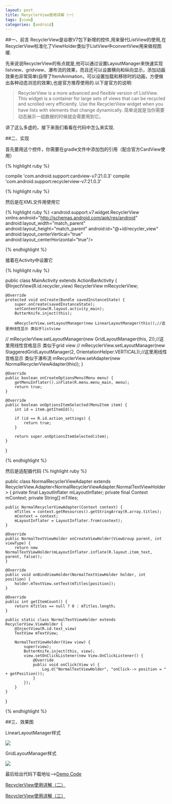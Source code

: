 ```yaml
---
layout: post
title: RecyclerView使用详解（一）
tags: [view]
categories: [android]
---
```

##一、前言
RecyclerView是谷歌V7包下新增的控件,用来替代ListView的使用,在RecyclerView标准化了ViewHolder类似于ListView中convertView用来做视图缓.

先来说说RecyclerView的有点就是,他可以通过设置LayoutManager来快速实现listview、gridview、瀑布流的效果，而且还可以设置横向和纵向显示，添加动画效果也非常简单(自带了ItemAnimation，可以设置加载和移除时的动画，方便做出各种动态浏览的效果),也是官方推荐使用的.以下是官方的说明:

>RecyclerView is a more advanced and flexible version of ListView. This widget is a container for large sets of views that can be recycled and scrolled very efficiently. Use the RecyclerView widget when you have lists with elements that change dynamically.
>简单说就是当你需要动态展示一组数据的时候就会需要用到它。

讲了这么多虚的，接下来我们看看在代码中怎么来实现.

##二、实现

首先要用这个控件，你需要在gradle文件中添加包的引用（配合官方CardView使用）

{% highlight ruby %}

compile 'com.android.support:cardview-v7:21.0.3'
compile 'com.android.support:recyclerview-v7:21.0.3'

{% highlight ruby %}

然后是在XML文件用使用它

{% highlight ruby %}
<android.support.v7.widget.RecyclerView
    xmlns:android="http://schemas.android.com/apk/res/android"
    android:layout_width="match_parent"
    android:layout_height="match_parent"
    android:id="@+id/recycler_view"
    android:layout_centerVertical="true"
    android:layout_centerHorizontal="true"/>
    
{% endhighlight %}

接着在Activity中设置它

{% highlight ruby %}

public class MainActivity extends ActionBarActivity {
    @InjectView(R.id.recycler_view)
    RecyclerView mRecyclerView;

    @Override
    protected void onCreate(Bundle savedInstanceState) {
        super.onCreate(savedInstanceState);
        setContentView(R.layout.activity_main);
        ButterKnife.inject(this);

        mRecyclerView.setLayoutManager(new LinearLayoutManager(this));//这里用线性显示 类似于listview
//        mRecyclerView.setLayoutManager(new GridLayoutManager(this, 2));//这里用线性宫格显示 类似于grid view
//        mRecyclerView.setLayoutManager(new StaggeredGridLayoutManager(2, OrientationHelper.VERTICAL));//这里用线性宫格显示 类似于瀑布流
        mRecyclerView.setAdapter(new NormalRecyclerViewAdapter(this));
    }

    @Override
    public boolean onCreateOptionsMenu(Menu menu) {
        getMenuInflater().inflate(R.menu.menu_main, menu);
        return true;
    }

    @Override
    public boolean onOptionsItemSelected(MenuItem item) {
        int id = item.getItemId();

        if (id == R.id.action_settings) {
            return true;
        }

        return super.onOptionsItemSelected(item);
    }
}

{% endhighlight %}

然后是适配器代码
{% highlight ruby %}

public class NormalRecyclerViewAdapter extends RecyclerView.Adapter<NormalRecyclerViewAdapter.NormalTextViewHolder> {
    private final LayoutInflater mLayoutInflater;
    private final Context mContext;
    private String[] mTitles;

    public NormalRecyclerViewAdapter(Context context) {
        mTitles = context.getResources().getStringArray(R.array.titles);
        mContext = context;
        mLayoutInflater = LayoutInflater.from(context);
    }

    @Override
    public NormalTextViewHolder onCreateViewHolder(ViewGroup parent, int viewType) {
        return new NormalTextViewHolder(mLayoutInflater.inflate(R.layout.item_text, parent, false));
    }

    @Override
    public void onBindViewHolder(NormalTextViewHolder holder, int position) {
        holder.mTextView.setText(mTitles[position]);
    }

    @Override
    public int getItemCount() {
        return mTitles == null ? 0 : mTitles.length;
    }

    public static class NormalTextViewHolder extends RecyclerView.ViewHolder {
        @InjectView(R.id.text_view)
        TextView mTextView;

        NormalTextViewHolder(View view) {
            super(view);
            ButterKnife.inject(this, view);
            view.setOnClickListener(new View.OnClickListener() {
                @Override
                public void onClick(View v) {
                    Log.d("NormalTextViewHolder", "onClick--> position = " + getPosition());
                }
            });
        }
    }
}

{% endhighlight %}

##三、效果图


LinearLayoutManager样式

![](https://raw.githubusercontent.com/Frank-Zhu/AndroidRecyclerViewDemo/master/art/normal_2.png)

GridLayoutManager样式

![](https://raw.githubusercontent.com/Frank-Zhu/AndroidRecyclerViewDemo/master/art/normal_1.png)


最后给出代码下载地址-->[Demo Code](https://github.com/Frank-Zhu/AndroidRecyclerViewDemo)

[RecyclerView使用详解（二）](http://frank-zhu.github.io/android/2015/02/25/android-recyclerview-part-2/)

[RecyclerView使用详解（三）](http://frank-zhu.github.io/android/2015/02/26/android-recyclerview-part-3/)

